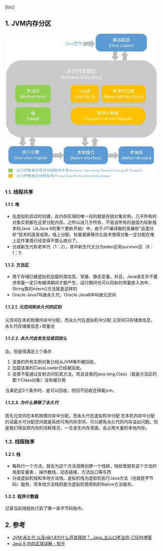 [toc]


## 1. JVM内存分区

![](https://raw.githubusercontent.com/TDoct/images/master/img/20200130112608.png)

### 1.1. 线程共享
#### 1.1.1. 堆
- 在虚拟机启动时创建。此内存区域的唯一目的就是存放对象实例，几乎所有的对象实例都在这里分配内存。之所以说几乎所有，不是说所有的是因为较新版本的Java（从Java 6的某个更新开始）中，由于JIT编译器的发展和”逃逸分析”技术的逐渐成熟，栈上分配、标量替换等优化技术使得对象一定分配在堆上这件事情已经变得不那么绝对了。
- 分成新生代和老年代（1：2），其中新生代又分为eden区和survivor区（8：1：1）
#### 1.1.2. 方法区
- 用于存储已被虚拟机加载的类信息、常量、静态变量。并且，Java语言并不要求常量一定只有编译期间才能产生，运行期间也可以将新的常量放入池中，String类的intern()方法就是这样的
- Oracle Java7叫做永久代，Oracle Java8中叫做元空间


##### 1.1.2.1. 元空间和永久代的区别

元空间在本机物理内存中分配，而永久代在虚拟机中分配
元空间只存储类信息，永久代存储类信息+常量池

##### 1.1.2.2. 永久代会发生垃圾回收么
会。但是得满足三个条件

1. 该类的所有实例对象已经从JVM堆中被回收。
2. 加载该类的ClassLoader已经被回收。
3. 该类不能通过反射访问到其方法，而且该类的java.lang.Class（就是方法区的那个Class对象）没有被引用

当满足这3个条件时，是可以回收，但回不回收还得看jvm。

##### 1.1.2.3. 为什么移除了永久代
首先元空间在本机物理内存中分配，而永久代在虚拟机中分配
在本机内存中分配的话最大可分配空间就是系统可用内存空间，可以避免永久代的内存溢出问题。但是我们得监控内存的消耗情况，一旦发生内存泄漏，会占用大量的本地内存。

### 1.2. 线程独享

#### 1.2.1. 栈
- 每执行一个方法，就会为这个方法调用创建一个栈帧，栈帧里就有这个方法的局部变量表 、操作数栈、动态链接、方法出口等东西
- 分成虚拟机栈和本地方法栈。虚拟机栈为虚拟机执行Java方法（也就是字节码）服务，而本地方法栈则是为虚拟机使用到的Native方法服务。


#### 1.2.2. 程序计数器
记录当前线程执行到了哪一条字节码指令。

## 2. 参考
- [JVM:永久代 以及jdk1\.8为什么将其移除？\_Java\_五山口老法师\-CSDN博客](https://blog.csdn.net/Fly_as_tadpole/article/details/85046590)
- [Java 8 内存区域详解 \- 知乎](https://zhuanlan.zhihu.com/p/60888097)
